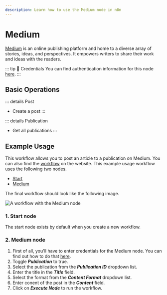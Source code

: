 ```yaml
---
description: Learn how to use the Medium node in n8n
---
```


# Medium

[Medium](https://www.medium.com/) is an online publishing platform and home to a diverse array of stories, ideas, and perspectives. It empowers writers to share their work and ideas with the readers.

::: tip 🔑 Credentials
You can find authentication information for this node [here](../../../credentials/Medium/README.md).
:::

## Basic Operations

::: details Post
- Create a post
:::

::: details Publication
- Get all publications
:::


## Example Usage

This workflow allows you to post an article to a publication on Medium. You can also find the [workflow](https://n8n.io/workflows/594) on the website. This example usage workflow uses the following two nodes.

- [Start](../../core-nodes/Start/README.md)
- [Medium]()

The final workflow should look like the following image.

![A workflow with the Medium node](./workflow.png)

### 1. Start node

The start node exists by default when you create a new workflow.

### 2. Medium node

1. First of all, you'll have to enter credentials for the Medium node. You can find out how to do that [here](../../../credentials/Medium/README.md).
2. Toggle ***Publication*** to true.
3. Select the publication from the ***Publication ID*** dropdown list.
4. Enter the title in the ***Title*** field.
5. Select the format from the ***Content Format*** dropdown list.
6. Enter conent of the post in the ***Content*** field.
7. Click on ***Execute Node*** to run the workflow.

